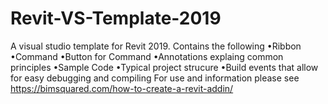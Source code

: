 # Revit-VS-Template-2019
A visual studio template for Revit 2019. Contains the following 
•Ribbon 
•Command 
•Button for Command 
•Annotations explaing common principles 
•Sample Code •Typical project strucure 
•Build events that allow for easy debugging and compiling 
For use and information please see https://bimsquared.com/how-to-create-a-revit-addin/

